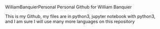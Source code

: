 WilliamBanquierPersonal
Personal Github for William Banquier

This is my Github, my files are in python3, jupyter notebook with python3, and I am sure I will use many more languages on this repository
